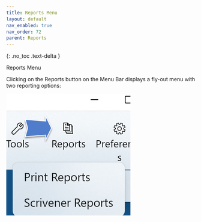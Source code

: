 ```yaml
---
title: Reports Menu
layout: default
nav_enabled: true
nav_order: 72
parent: Reports
---
```

{: .no_toc .text-delta }

Reports Menu

Clicking on the Reports button on the Menu Bar displays a fly-out menu with two reporting options:

![](../media/Print-Reports-Button-and-Menu-1.png)
